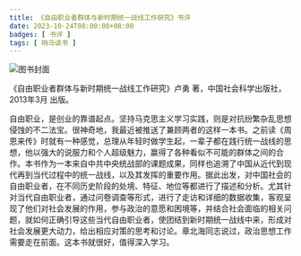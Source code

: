 ```yaml
---
title: 《自由职业者群体与新时期统一战线工作研究》书评
date: 2023-10-24T08:00:00+08:00
badges: [ 书评 ]
tags: [ 响马读书 ]
---
```


<div class="p-3 text-center">
  <img class="img-fluid" src="/images/2023/1024/book-cover.png" alt="图书封面" style="max-width:400px; max-height:400px;">
</div>

《自由职业者群体与新时期统一战线工作研究》卢勇 著，中国社会科学出版社，2013年3月 出版。

自由职业，是创业的靠谱起点。坚持马克思主义学习实践，则是对抗纷繁杂乱思想侵蚀的不二法宝。很神奇地，我最近被推送了兼顾两者的这样一本书。之前读《周恩来传》时就有一种感觉，总理从年轻时做学生起，一辈子都在践行统一战线的思想，他以强大的说服力和个人超级魅力，赢得了各种看似不可能的群体之间的合作。本书作为一本来自中共中央统战部的课题成果，同样也追溯了中国从近代到现代再到当代过程中的统一战线，以及其发挥的重要作用。据此出发，对中国社会的自由职业者，在不同历史阶段的处境、特征、地位等都进行了描述和分析。尤其针对当代自由职业者，通过问卷调查等形式，进行了走访和详细的数据收集，客观呈现了他们对社会发展的作用，参与政治的意愿和困境等，并结合社会面临的相关问题，就如何正确引导这些当代自由职业者，使团结到新时期统一战线中来，形成对社会发展更大动力，给出相应对策的思考和讨论。章北海同志说过，政治思想工作需要走在前面。这本书就很好，值得深入学习。
